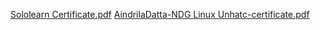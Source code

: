 [Sololearn Certificate.pdf](https://github.com/Aindriladatt/M1_ProjectGoal_Application/files/8010565/Sololearn.Certificate.pdf)
[AindrilaDatta-NDG Linux Unhatc-certificate.pdf](https://github.com/Aindriladatt/M1_ProjectGoal_Application/files/8010572/AindrilaDatta-NDG.Linux.Unhatc-certificate.pdf)



